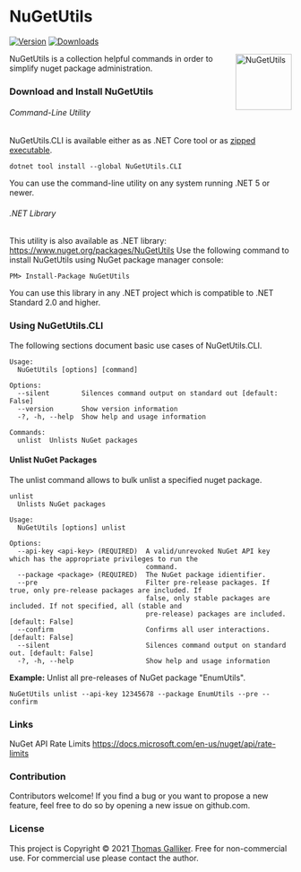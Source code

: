 # NuGetUtils
[![Version](https://img.shields.io/nuget/v/NuGetUtils.svg)](https://www.nuget.org/packages/NuGetUtils)  [![Downloads](https://img.shields.io/nuget/dt/NuGetUtils.svg)](https://www.nuget.org/packages/NuGetUtils)

<img src="https://raw.githubusercontent.com/thomasgalliker/NuGetUtils/develop/Images/logo.png" height="100" alt="NuGetUtils" align="right">
NuGetUtils is a collection helpful commands in order to simplify nuget package administration.

### Download and Install NuGetUtils

###### Command-Line Utility
NuGetUtils.CLI is available either as  as .NET Core tool or as [zipped executable](https://github.com/thomasgalliker/NuGetUtils/releases).

    dotnet tool install --global NuGetUtils.CLI

You can use the command-line utility on any system running .NET 5 or newer.

###### .NET Library
This utility is also available as .NET library: https://www.nuget.org/packages/NuGetUtils
Use the following command to install NuGetUtils using NuGet package manager console:

    PM> Install-Package NuGetUtils

You can use this library in any .NET project which is compatible to .NET Standard 2.0 and higher.

### Using NuGetUtils.CLI
The following sections document basic use cases of NuGetUtils.CLI.

```
Usage:
  NuGetUtils [options] [command]

Options:
  --silent        Silences command output on standard out [default: False]
  --version       Show version information
  -?, -h, --help  Show help and usage information

Commands:
  unlist  Unlists NuGet packages
```
 

#### Unlist NuGet Packages
The unlist command allows to bulk unlist a specified nuget package.
```
unlist
  Unlists NuGet packages

Usage:
  NuGetUtils [options] unlist

Options:
  --api-key <api-key> (REQUIRED)  A valid/unrevoked NuGet API key which has the appropriate privileges to run the
                                  command.
  --package <package> (REQUIRED)  The NuGet package idientifier.
  --pre                           Filter pre-release packages. If true, only pre-release packages are included. If
                                  false, only stable packages are included. If not specified, all (stable and
                                  pre-release) packages are included. [default: False]
  --confirm                       Confirms all user interactions. [default: False]
  --silent                        Silences command output on standard out. [default: False]
  -?, -h, --help                  Show help and usage information
```
**Example:** Unlist all pre-releases of NuGet package "EnumUtils".
```
NuGetUtils unlist --api-key 12345678 --package EnumUtils --pre --confirm
```

### Links
NuGet API Rate Limits
https://docs.microsoft.com/en-us/nuget/api/rate-limits

### Contribution
Contributors welcome! If you find a bug or you want to propose a new feature, feel free to do so by opening a new issue on github.com.

### License
This project is Copyright &copy; 2021 [Thomas Galliker](https://ch.linkedin.com/in/thomasgalliker). Free for non-commercial use. For commercial use please contact the author.
